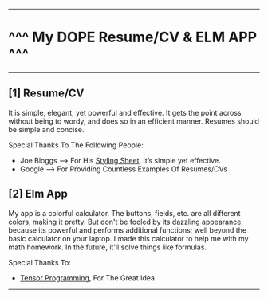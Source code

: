 ***
# ^^^ My DOPE Resume/CV & ELM APP ^^^
***

## [1] Resume/CV
It is simple, elegant, yet powerful and effective. It gets the point across without being to wordy, and does so in an efficient manner. Resumes should be simple and concise. 

Special Thanks To The Following People:
* Joe Bloggs --> For His [Styling Sheet](http://www.bloggs.com/ "Joe's Website"). It’s simple yet effective.
* Google     --> For Providing Countless Examples Of Resumes/CVs

## [2] Elm App
My app is a colorful calculator. The buttons, fields, etc. are all different colors, making it pretty. But don't be fooled by its dazzling appearance, because its powerful and performs additional functions; well beyond the basic calculator on your laptop. I made this calculator to help me with my math homework. In the future, it'll solve things like formulas. 

Special Thanks To:
* [Tensor Programming](https://www.youtube.com/watch?v=VYTK5g9eUxs "YouTube Channel"), For The Great Idea.

***
